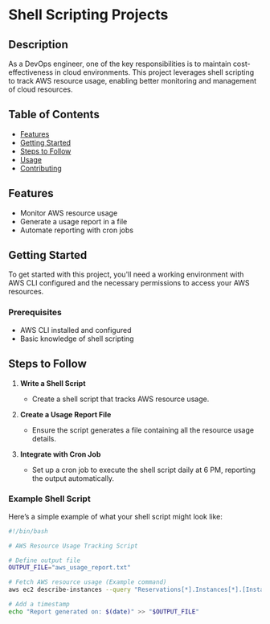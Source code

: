 # Shell Scripting Projects

## Description
As a DevOps engineer, one of the key responsibilities is to maintain cost-effectiveness in cloud environments. This project leverages shell scripting to track AWS resource usage, enabling better monitoring and management of cloud resources.

## Table of Contents
- [Features](#features)
- [Getting Started](#getting-started)
- [Steps to Follow](#steps-to-follow)
- [Usage](#usage)
- [Contributing](#contributing)

## Features
- Monitor AWS resource usage
- Generate a usage report in a file
- Automate reporting with cron jobs

## Getting Started
To get started with this project, you'll need a working environment with AWS CLI configured and the necessary permissions to access your AWS resources.

### Prerequisites
- AWS CLI installed and configured
- Basic knowledge of shell scripting

## Steps to Follow
1. **Write a Shell Script**
   - Create a shell script that tracks AWS resource usage.
   
2. **Create a Usage Report File**
   - Ensure the script generates a file containing all the resource usage details.
   
3. **Integrate with Cron Job**
   - Set up a cron job to execute the shell script daily at 6 PM, reporting the output automatically.

### Example Shell Script
Here’s a simple example of what your shell script might look like:

```bash
#!/bin/bash

# AWS Resource Usage Tracking Script

# Define output file
OUTPUT_FILE="aws_usage_report.txt"

# Fetch AWS resource usage (Example command)
aws ec2 describe-instances --query "Reservations[*].Instances[*].[InstanceId,InstanceType,State.Name]" > "$OUTPUT_FILE"

# Add a timestamp
echo "Report generated on: $(date)" >> "$OUTPUT_FILE"
